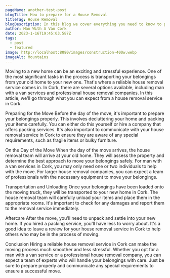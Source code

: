 ```yaml
---
pageName: another-test-post
blogTitle: How to prepare for a House Removal
titleTag: House Removal
blogDescription: In this blog we cover everything you need to know to prepare for a home removal
author: Man With A Van Cork
date: 2023-1-16T19:45:03.587Z
tags:
  - post
  - featured
image: http://localhost:8080/images/construction-400w.webp
imageAlt: Mountains
---
```

Moving to a new home can be an exciting and stressful experience. One of the most significant tasks in the process is transporting your belongings from your old home to your new one. That's where a reliable house removal service comes in. In Cork, there are several options available, including man with a van services and professional house removal companies. In this article, we'll go through what you can expect from a house removal service in Cork.

Preparing for the Move
Before the day of the move, it's important to prepare your belongings properly. This involves decluttering your home and packing your items carefully. You can either do this yourself or hire a company that offers packing services. It's also important to communicate with your house removal service in Cork to ensure they are aware of any special requirements, such as fragile items or bulky furniture.

On the Day of the Move
When the day of the move arrives, the house removal team will arrive at your old home. They will assess the property and determine the best approach to move your belongings safely. For man with a van services in Cork, you may only need one or two individuals to help with the move. For larger house removal companies, you can expect a team of professionals with the necessary equipment to move your belongings.

Transportation and Unloading
Once your belongings have been loaded onto the moving truck, they will be transported to your new home in Cork. The house removal team will carefully unload your items and place them in the appropriate rooms. It's important to check for any damages and report them to the removal service immediately.

Aftercare
After the move, you'll need to unpack and settle into your new home. If you hired a packing service, you'll have less to worry about. It's a good idea to leave a review for your house removal service in Cork to help others who may be in the process of moving.

Conclusion
Hiring a reliable house removal service in Cork can make the moving process much smoother and less stressful. Whether you opt for a man with a van service or a professional house removal company, you can expect a team of experts who will handle your belongings with care. Just be sure to prepare properly and communicate any special requirements to ensure a successful move.